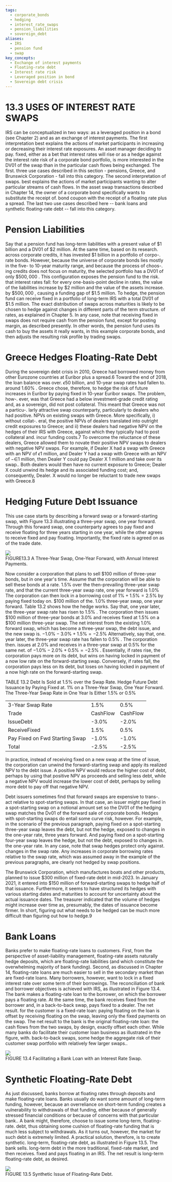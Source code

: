 ```yaml
---
tags:
  - corporate_bonds
  - hedging
  - interest_rate_swaps
  - pension_liabilities
  - sovereign_debt
aliases:
  - IRS
  - pension fund
  - swap
key_concepts:
  - Exchange of interest payments
  - Floating-rate debt
  - Interest rate risk
  - Leveraged position in bond
  - Sovereign debt crisis
---
```


# 13.3 USES OF INTEREST RATE SWAPS  

IRS can be conceptualized in two ways: as a leveraged position in a bond (see Chapter 2) and as an exchange of interest payments. The first interpretation best explains the actions of market participants in increasing or decreasing their interest rate exposures. An asset manager deciding to pay. fixed, either as a bet that interest rates will rise or as a hedge against the interest rate risk of a corporate bond portfolio, is more interested in the DV01 of the swap than in the particular cash flows being exchanged. The first. three use cases described in this section - pensions, Greece, and Brunswick Corporation - fall into this category. The second interpretation of swaps. best explains the actions of market participants wanting to alter particular streams of cash flows. In the asset swap transactions described in Chapter 14, the owner of a corporate bond specifically wants to substitute the receipt of. bond coupon with the receipt of a floating rate plus a spread. The last two use cases described here -- bank loans and synthetic floating-rate debt -- fall into this category.  

# Pension Liabilities  

Say that a pension fund has long-term liabilities with a present value of $\$1$ billion and a DV01 of $\$2$ million. At the same time, based on its research. across corporate credits, it has invested $\$1$ billion in a portfolio of corpo-. rate bonds. However, because the universe of corporate bonds lies mostly in the five- to 10-year maturity range, and because the process of choos-. ing credits does not focus on maturity, the selected portfolio has a DV01 of only $\$500,000$ . This configuration exposes the pension fund to the risk. that interest rates fall: for every one-basis-point decline in rates, the value of the liabilities increase by $\$2$ million and the value of the assets increase. by $\$500,000$ , causing a funding gap of $\$1.5$ million. To hedge, the pension fund can receive fixed in a portfolio of long-term IRS with a total DV01 of $\$1.5$ million. The exact distribution of swaps across maturities is likely to be chosen to hedge against changes in different parts of the term structure. of rates, as explained in Chapter 5. In any case, note that receiving fixed in swaps does not require cash from the pension fund, except for posting margin, as described presently. In other words, the pension fund uses its cash to buy the assets it really wants, in this example corporate bonds, and then adjusts the resulting risk profile by trading swaps.  

# Greece Hedges Floating-Rate Debt  

During the sovereign debt crisis in 2010, Greece had borrowed money from other Eurozone countries at Euribor plus a spread.6 Toward the end of 2018, the loan balance was over. $\epsilon{50}$ billion, and 10-year swap rates had fallen to. around $1.60\%$ . Greece chose, therefore, to hedge the risk of future increases in Euribor by paying fixed in 10-year Euribor swaps. The problem, how-. ever, was that Greece had a below investment-grade credit rating and, as a sovereign, did not post collateral. This meant that Greece was not a particu-. larly attractive swap counterparty, particularly to dealers who had positive. NPVs on existing swaps with Greece. More specifically, i) without collat-. eral, the positive NPVs of dealers translated into outright credit exposures to Greece; and ii) these dealers had negative NPV on the hedges of their IRS with Greece, against which they typically had to post collateral and. incur funding costs.7 To overcome the reluctance of these dealers, Greece allowed them to novate their positive NPV swaps to dealers with negative NPV swaps. For example, if Dealer X had a swap with Greece with an NPV of $\epsilon1$ million, and Dealer Y had a swap with Greece with an NPV of $-\mathsf{\in}1$ million, then Dealer Y could pay Dealer X 1 million and take over its swap.. Both dealers would then have no current exposure to Greece; Dealer X could unwind its hedge and its associated funding cost; and, consequently, Dealer. X would no longer be reluctant to trade new swaps with Greece.8  

# Hedging Future Debt Issuance  

This use case starts by describing a forward swap or a forward-starting swap, with Figure 13.3 illustrating a three-year swap, one year forward. Through this forward swap, one counterparty agrees to pay fixed and receive floating for three years starting in one year, while the other agrees to receive fixed and pay floating. Importantly, the fixed rate is agreed on as of the trade date.  

![](6f47394373be38ea78b4ebec7c3d5cfe1fbbaed84f24b0a0c380a4aa60adc845.jpg)  
FIGURE13.3 A Three-Year Swap, One-Year Forward, with Annual Interest Payments.  

Now consider a corporation that plans to sell $\$100$ million of three-year bonds, but in one year's time. Assume that the corporation will be able to sell these bonds at a rate. $1.5\%$ over the then-prevailing three-year swap rate, and that the current three-year swap rate, one year forward is $1.0\%$ The corporation can then lock in a borrowing cost of $1\%+1.5\%=2.5\%$ by paying fixed today on. $\$100$ million of the. $1.0\%$ three-year swap, one year forward. Table 13.2 shows how the hedge works. Say that, one year later, the three-year swap rate has risen to $1.5\%$ . The corporation then issues $\$100$ million of three-year bonds at $3.0\%$ and receives fixed at $1.5\%$ on a $\$100$ million three-year swap. The net interest from the existing $1.0\%$ forward swap, which has become a three-year swap, the debt issue, and the new swap is. $-1.0\%-3.0\%+1.5\%=-2.5\%$ Alternatively, say that, one. year later, the three-year swap rate has fallen to $0.5\%$ . The corporation then. issues at $2.0\%$ and receives in a three-year swap at $0.5\%$ for the same net. of $-1.0\%-2.0\%+0.5\%=-2.5\%$ . Essentially, if rates rise, the corporation pays more on its debt, but wins on having locked in payment of a now low rate on the forward-starting swap. Conversely, if rates fall, the corporation pays less on its debt, but loses on having locked in payment of a now high rate on the forward-starting swap.  

TABLE 13.2 Debt Is Sold at $1.5\%$ over the Swap Rate. Hedge Future Debt Issuance by Paying Fixed at. $1\%$ on a Three-Year Swap, One Year Forward. The Three-Year Swap Rate in One Year Is Either $1.5\%$ or $0.5\%$   


<html><body><table><tr><td>3-Year Swap Rate</td><td>1.5%</td><td>0.5%</td></tr><tr><td>Trade</td><td>CashFlow</td><td>CashFlow</td></tr><tr><td>IssueDebt</td><td>-3.0%</td><td>-2.0%</td></tr><tr><td>ReceiveFixed</td><td>1.5%</td><td>0.5%</td></tr><tr><td>Pay Fixed on Fwd Starting Swap</td><td>-1.0%</td><td>-1.0%</td></tr><tr><td>Total</td><td>-2.5%</td><td>-2.5%</td></tr></table></body></html>  

In practice, instead of receiving fixed on a new swap at the time of issue, the corporation can unwind the forward-starting swap and apply its realized NPV to the debt issue. A positive NPV would reduce the higher cost of debt, perhaps by using that positive NPV as proceeds and selling less debt, while a negative NPV would increase the lower cost of debt, perhaps by selling more debt to pay off that negative NPV.  

Debt issuers sometimes find that forward swaps are expensive to trans-. act relative to spot-starting swaps. In that case, an issuer might pay fixed in a spot-starting swap on a notional amount set so the DV01 of the hedging swap matches the Dv01 of the forward sale of corporate bonds. Hedges with spot-starting swaps do entail some curve risk, however. For example, in the scenario of the previous paragraph, paying fixed on a spot-starting three-year swap leaves the debt, but not the hedge, exposed to changes in the one-year rate, three years forward. And paying fixed on a spot-starting four-year swap leaves the hedge, but not the debt, exposed to changes in. the one-year rate. In any case, note that swap hedges protect only against. changes in the swap rate. Any increases in corporate borrowing rates relative to the swap rate, which was assumed away in the example of the previous paragraphs, are clearly not hedged by swap positions.  

The Brunswick Corporation, which manufactures boats and other products, planned to issue $\$300$ million of fixed-rate debt in mid-2023. In January 2021, it entered into $\$150$ million of forward-starting swaps to hedge half of that issuance. Furthermore, it seems to have structured its hedges with various starting dates and maturities to account for uncertainty about the actual issuance dates. The treasurer indicated that the volume of hedges might increase over time as, presumably, the dates of issuance become firmer. In short, figuring out what needs to be hedged can be much more difficult than figuring out how to hedge.9  

# Bank Loans  

Banks prefer to make floating-rate loans to customers. First, from the perspective of asset-liability management, floating-rate assets naturally hedge deposits, which are floating-rate liabilities (and which constitute the overwhelming majority of bank funding). Second, as discussed in Chapter 14, floating-rate loans are much easier to sell in the secondary market than are fixed-rate loans. Many borrowers, however, want to lock in a fixed interest rate over some term of their borrowings. The reconciliation of bank and borrower objectives is achieved with IRS, as illustrated in Figure 13.4. The bank makes a floating-rate loan to the borrower, on which the borrower pays a floating rate. At the same time, the bank receives fixed from the borrower and, in a back-to-back swap, pays fixed to a dealer. The net result. for the customer is a fixed-rate loan: paying floating on the loan is offset by receiving floating on the swap, leaving only the fixed payments on the swap. The net result to the bank is the original floating-rate loan: the cash flows from the two swaps, by design, exactly offset each other. While many banks do facilitate their customer loan business as illustrated in the figure, with. back-to-back swaps, some hedge the aggregate risk of their customer swap portfolio with relatively few larger swaps..  

![](7bc703d561c7dedd762fb94dcc311c47c3b5ab6c5f84067e96f69cb8878cde90.jpg)  
FIGURE 13.4 Facilitating a Bank Loan with an Interest Rate Swap.  

# Synthetic Floating-Rate Debt  

As just discussed, banks borrow at floating rates through deposits and make floating-rate loans. Banks usually do want some amount of long-term funding, however, because an overreliance on short-term funding creates a vulnerability to withdrawals of that funding, either because of generally stressed financial conditions or because of concerns with that particular bank.. A bank might, therefore, choose to issue some long-term, floating-rate. debt, thus obtaining some cushion of floating-rate funding that is much less subject to withdrawals. As it turns out, however, the market for such debt is extremely limited. A practical solution, therefore, is to create synthetic. long-term, floating-rate debt, as illustrated in Figure 13.5. The bank sells. long-term debt in the more traditional, fixed-rate market, and then receives. fixed and pays floating in an IRS. The net result is long-term floating-rate debt, as desired.  

![](bb1e9e0f7f4c3d4f743b8bbf1f5e958c8d78643fa6ee8cd0406ef3e5cce2b105.jpg)  
FIGURE 13.5 Synthetic Issue of Floating-Rate Debt.  
